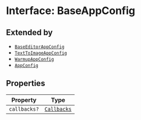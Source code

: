 # Interface: BaseAppConfig

## Extended by

- [`BaseEditorAppConfig`](../../editor/AppConfig.types/interfaces/BaseEditorAppConfig.md)
- [`TextToImageAppConfig`](../../module/AppConfig.types/interfaces/TextToImageAppConfig.md)
- [`WarmupAppConfig`](../../module/AppConfig.types/interfaces/WarmupAppConfig.md)
- [`AppConfig`](../../quick-action/AppConfig.types/interfaces/AppConfig.md)

## Properties

| Property | Type |
| ------ | ------ |
| `callbacks?` | [`Callbacks`](../../Callbacks.types/interfaces/Callbacks.md) |
